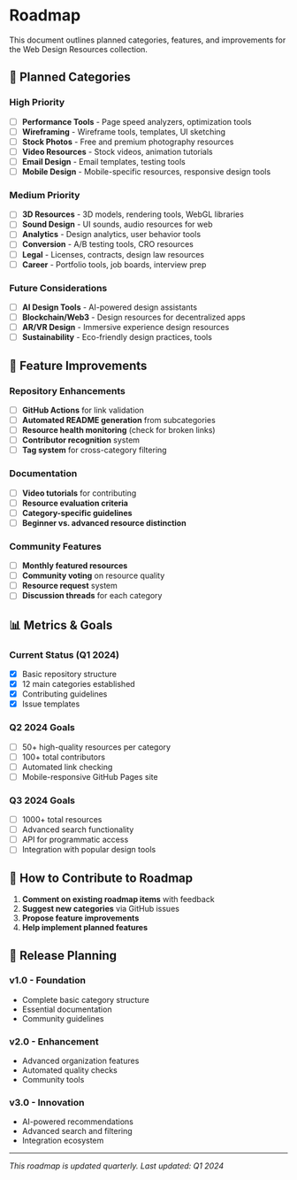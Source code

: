 # Roadmap

This document outlines planned categories, features, and improvements for the Web Design Resources collection.

## 🎯 Planned Categories

### High Priority

- [ ] **Performance Tools** - Page speed analyzers, optimization tools
- [ ] **Wireframing** - Wireframe tools, templates, UI sketching
- [ ] **Stock Photos** - Free and premium photography resources
- [ ] **Video Resources** - Stock videos, animation tutorials
- [ ] **Email Design** - Email templates, testing tools
- [ ] **Mobile Design** - Mobile-specific resources, responsive design tools

### Medium Priority

- [ ] **3D Resources** - 3D models, rendering tools, WebGL libraries
- [ ] **Sound Design** - UI sounds, audio resources for web
- [ ] **Analytics** - Design analytics, user behavior tools
- [ ] **Conversion** - A/B testing tools, CRO resources
- [ ] **Legal** - Licenses, contracts, design law resources
- [ ] **Career** - Portfolio tools, job boards, interview prep

### Future Considerations

- [ ] **AI Design Tools** - AI-powered design assistants
- [ ] **Blockchain/Web3** - Design resources for decentralized apps
- [ ] **AR/VR Design** - Immersive experience design resources
- [ ] **Sustainability** - Eco-friendly design practices, tools

## 🚀 Feature Improvements

### Repository Enhancements

- [ ] **GitHub Actions** for link validation
- [ ] **Automated README generation** from subcategories
- [ ] **Resource health monitoring** (check for broken links)
- [ ] **Contributor recognition** system
- [ ] **Tag system** for cross-category filtering

### Documentation

- [ ] **Video tutorials** for contributing
- [ ] **Resource evaluation criteria** 
- [ ] **Category-specific guidelines**
- [ ] **Beginner vs. advanced resource distinction**

### Community Features

- [ ] **Monthly featured resources**
- [ ] **Community voting** on resource quality
- [ ] **Resource request** system
- [ ] **Discussion threads** for each category

## 📊 Metrics & Goals

### Current Status (Q1 2024)

- [x] Basic repository structure
- [x] 12 main categories established
- [x] Contributing guidelines
- [x] Issue templates

### Q2 2024 Goals

- [ ] 50+ high-quality resources per category
- [ ] 100+ total contributors
- [ ] Automated link checking
- [ ] Mobile-responsive GitHub Pages site

### Q3 2024 Goals

- [ ] 1000+ total resources
- [ ] Advanced search functionality
- [ ] API for programmatic access
- [ ] Integration with popular design tools

## 🤝 How to Contribute to Roadmap

1. **Comment on existing roadmap items** with feedback
2. **Suggest new categories** via GitHub issues
3. **Propose feature improvements** 
4. **Help implement planned features**

## 📅 Release Planning

### v1.0 - Foundation
- Complete basic category structure
- Essential documentation
- Community guidelines

### v2.0 - Enhancement
- Advanced organization features
- Automated quality checks
- Community tools

### v3.0 - Innovation
- AI-powered recommendations
- Advanced search and filtering
- Integration ecosystem

---

*This roadmap is updated quarterly. Last updated: Q1 2024* 